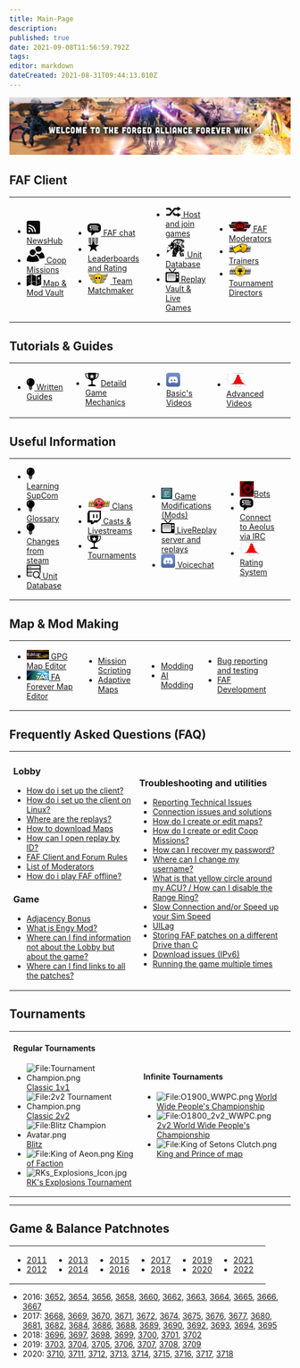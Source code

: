 ```yaml
---
title: Main-Page
description: 
published: true
date: 2021-09-08T11:56:59.792Z
tags: 
editor: markdown
dateCreated: 2021-08-31T09:44:13.010Z
---
```


![wiki-banner.jpg](/wiki-banner.jpg)
##  **FAF Client**
<table>
<tbody>
<tr>
<td><ul>
<li><img src="/faf-client-icons/newshub-icon.png"><a href="NewsHub"> NewsHub</a></li>
<li><img src="/faf-client-icons/coop-icon.png"><a href="Coop-Missions"> Coop Missions</a></li>
<li><img src="/faf-client-icons/maps-icon.png"><a href="Map-&-Mod-Vault"> Map & Mod Vault</a></li>
</ul></td>
<td><ul>
<li><img src="/faf-client-icons/fafchat-icon.png"><a href="FAF-chat"> FAF chat</a></li>
<li><img src="/faf-client-icons/leaderboards-icon.png"><a href="Leaderboards-and-Rating"> Leaderboards and Rating</a></li>
<li><img src="/faf-client-icons/tmm-icon.png"><a href="The-Ladder"> Team Matchmaker</a></li>
</ul></td>
<td><ul>
<li><img src="/faf-client-icons/find-games-icon.png"><a href="Host-and-join-games"> Host and join games</a></li>
<li><img src="/faf-client-icons/uef-acu-mono.jpg" width=35px><a href="Unit-Database"> Unit Database</a></li>
<li><img src="/faf-client-icons/replays-icon.png"><a href="Replay-Vault-&-Live-Games"> Replay Vault &amp; Live Games</a></li>
</ul></td>
<td><ul>
<li><img src="/cos-icons/cos-moderation.png"><a href="User-Groups#faf-moderators"> FAF Moderators</a></li>
<li><img src="/personal_trainer_avatar.png"><a href="User-Groups#trainers"> Trainers</a></li>
<li><img src="/tournament_director.png"><a href="User-Groups#tournament-directors"> Tournament Directors</a></li>
</ul></td>
<td></td>
</tr>
</tbody>
</table>

## Tutorials & Guides 

<table>
<tbody>
<tr>
<td><ul>
<li><img src="/information-icons/tutorials-icon.png"/><a href="Learning-SupCom"> Written Guides</a></li>
</ul></td>
<td><ul>
<li><img src="/information-icons/tournaments-icon.png"/> <a href="Tournaments" title="wikilink"> Detaild Game Mechanics</a></li>
</ul></td>
<td><ul>
<li><img src="/information-icons/discord-icon.png" width="25"/><a href="Voicechat-(Discord)"> Basic's Videos</a></li>
</ul></td>
<td><ul>
<li><img src="/information-icons/rating-icon.png" width="40"/><a href="Rating-System"> Advanced Videos</a></li>
</ul></td>
<td></td>
</tr>
</tbody>
</table>

## **Useful Information**

<table>
<tbody>
<tr>
<td><ul>
<li><img src="/information-icons/tutorials-icon.png"/><a href="Learning-SupCom"> Learning SupCom</a></li>
<li><img src="/information-icons/tutorials-icon.png"/><a href="Glossary"> Glossary</a></li>
<li><img src="/information-icons/tutorials-icon.png"/><a href="Changes-from-steam"> Changes from steam</a></li>
<li><img src="/information-icons/database.png" width="25"/><a href="Unit-Database"> Unit Database</a></li>
</ul></td>
<td><ul>
<li><img src="/information-icons/clan-icon.png"/><a href="Clans"> Clans</a></li>
<li><img src="/information-icons/livestreams-icon.png"><a href="Casts&Livestreams"> Casts & Livestreams</a></li>
<li><img src="/information-icons/tournaments-icon.png"/> <a href="Tournaments" title="wikilink"> Tournaments</a></li>
</ul></td>
<td><ul>
<li><img src="/information-icons/gazui.png" width="20"/><a href="Game-Modifications-(Mods)"> Game Modifications (Mods)</a></li>
<li><img src="/information-icons/replays-icon.png"/><a href="LiveReplay-server-and-replays"> LiveReplay server and replays</a></li>
<li><img src="/information-icons/discord-icon.png" width="25"/><a href="Voicechat-(Discord)"> Voicechat</a></li>
</ul></td>
<td><ul>
<li><img src="/information-icons/qai.png" width="25"/><a href="Bots">Bots</a></li>
<li><img src="/information-icons/chat-icon.png"/><a href="Chat-/-IRC_server"> Connect to Aeolus via IRC</a></li>
<li><img src="/information-icons/rating-icon.png" width="40"/><a href="Rating-System"> Rating System</a></li>
</ul></td>
<td></td>
</tr>
</tbody>
</table>

## **Map & Mod Making**

<table>
<tbody>
<tr class="odd">
<td><ul>
<li><img src="/map-and-mod-icons/gpg-map-editor.png" width="40"/><a href="Map-Editor"> GPG Map Editor</a></li>
<li><img src="/map-and-mod-icons/faf-map-editor.png" width="40"/><a href="FA-Forever-Map-Editor"> FA Forever Map Editor</a></li>
</ul></td>
<td><ul>
<li><a href="Mission-Scripting"> Mission Scripting</a></li>
<li><a href="Adaptive-Maps"> Adaptive Maps</a></li>
</ul></td>
<td><ul>
<li><a href="Modding"> Modding</a></li>
<li><a href="AI-Modding"> AI Modding</a></li>
</ul></td>
<td><ul>
<li><a href="Bug-reporting-and-testing"> Bug reporting and testing</a></li>
<li><a href="FAF-Development"> FAF Development</a></li>
</ul></td>
<td></td>
</tr>
</tbody>
</table>

## **Frequently Asked Questions (FAQ)**

<table>
<tbody>
<tr class="odd">
<td><h3 id="lobby">Lobby</h3>
<ul>
<li><a href="Setting-Up-FAF">How do i set up the client?</a></li>
<li><a href="Setting-Up-FAF-Linux">How do i set up the client on Linux?</a></li>
<li><a href="Where-are-the-replays">Where are the replays?</a></li>
<li><a href="Map-Vault">How to download Maps</a></li>
<li><a href="Replay-Vault-&-Live-Games#Game/Replay-ID" title="wikilink">How can I open replay by ID?</a></li>
<li><a href="FAF-Client/Forum_Rules" title="wikilink">FAF Client and Forum Rules</a></li>
<li><a href="User_Groups#FAF_Moderators" title="wikilink">List of Moderators</a></li>
<li><a href="How_do_i_play_FAF_offline?" title="wikilink">How do i play FAF offline?</a></li>
</ul>
<h3 id="game">Game</h3>
<ul>
<li><a href="Adjacency_Bonus" title="wikilink">Adjacency Bonus</a></li>
<li><a href="Game_Modifications_(Mods)#Engy_Mod" title="wikilink">What is Engy Mod?</a></li>
<li><a href="Learning_SupCom" title="wikilink">Where can I find information not about the Lobby but about the game?</a></li>
<li><a href="Where_can_I_find_links_to_all_the_patches" title="wikilink">Where can I find links to all the patches?</a></li>
</ul></td>
<td><h3 id="troubleshooting_and_utilities">Troubleshooting and utilities</h3>
<ul>
<li><a href="Reporting_Technical_Issues" title="wikilink">Reporting Technical Issues</a></li>
<li><a href="Connection_issues_and_solutions" title="wikilink">Connection issues and solutions</a></li>
<li><a href="Map_Editor" title="wikilink">How do I create or edit maps?</a></li>
<li><a href="Mission_Scripting" title="wikilink">How do I create or edit Coop Missions?</a></li>
<li><a href="https://faforever.com/account/password/reset">How can I recover my password?</a></li>
<li><a href="FAF_chat#User_Name_Change_and_Name_History" title="wikilink">Where can I change my username?</a></li>
<li><a href="What_is_that_yellow_circle_around_my_ACU_?_/_How_can_I_disable_the_Range_Ring_?" title="wikilink">What is that yellow circle around my ACU? / How can I disable the Range Ring?</a></li>
<li><a href="Slow_Connection_and/or_Speed_up_your_Sim_Speed" title="wikilink">Slow Connection and/or Speed up your Sim Speed</a></li>
<li><a href="UILag" title="wikilink">UILag</a></li>
<li><a href="Storing_FAF_patches_on_a_different_Drive_than_C" title="wikilink">Storing FAF patches on a different Drive than C</a></li>
<li><a href="Download_issues_(IPv6)" title="wikilink">Download issues (IPv6)</a></li>
<li><a href="Running_the_game_multiple_times" title="wikilink">Running the game multiple times</a></li>
</ul></td>
<td></td>
</tr>
</tbody>
</table>

## **Tournaments**


<table>
<tbody>
<tr class="odd">
<td><h4 id="regular_tournaments">Regular Tournaments</h4>
<ul>
<li><img src="Tournament_Champion.png" title="fig:File:Tournament Champion.png" alt="File:Tournament Champion.png" /> <a href="Tournaments#Classic_1v1" title="wikilink">Classic 1v1</a></li>
<li><img src="2v2_Tournament_Champion.png" title="fig:File:2v2 Tournament Champion.png" alt="File:2v2 Tournament Champion.png" /> <a href="Tournaments#Classic_2v2" title="wikilink">Classic 2v2</a></li>
<li><img src="Blitz_Champion_Avatar.png" title="fig:File:Blitz Champion Avatar.png" alt="File:Blitz Champion Avatar.png" /> <a href="Tournaments#Blitz" title="wikilink">Blitz</a></li>
<li><img src="King_of_Aeon.png" title="fig:File:King of Aeon.png" alt="File:King of Aeon.png" /> <a href="Tournaments#King_of_Faction" title="wikilink">King of Faction</a></li>
<li><img src="RKs_Explosions_Icon.jpg" title="fig:RKs_Explosions_Icon.jpg" width="20" alt="RKs_Explosions_Icon.jpg" /> <a href="Tournaments#RK&#39;s_Explosions_Tournament" title="wikilink">RK's Explosions Tournament</a></li>
</ul></td>
<td><h4 id="infinite_tournaments">Infinite Tournaments</h4>
<ul>
<li><img src="O1900_WWPC.png" title="fig:File:O1900_WWPC.png" alt="File:O1900_WWPC.png" /> <a href="World_Wide_People&#39;s_Championship" title="wikilink">World Wide People's Championship</a></li>
<li><img src="O1800_2v2_WWPC.png" title="fig:File:O1800_2v2_WWPC.png" alt="File:O1800_2v2_WWPC.png" /> <a href="2v2_World_Wide_People&#39;s_Championship" title="wikilink">2v2 World Wide People's Championship</a></li>
<li><img src="King_of_Setons_Clutch.png" title="fig:File:King of Setons Clutch.png" alt="File:King of Setons Clutch.png" /> <a href="King_and_Prince_of_map" title="wikilink">King and Prince of map</a></li>
</ul></td>
</tr>
</tbody>
</table>

------------------------------------------------------------------------

## Game & Balance Patchnotes

<table>
<tbody>
<tr class="odd">
<td><ul>
<li><a href="/patches/Game-&-Balance-Patchnotes-2011"> 2011</a></li>
<li><a href="/patches/Game-&-Balance-Patchnotes-2012"> 2012</a></li>
</ul></td>
<td><ul>
<li><a href="/patches/Game-&-Balance-Patchnotes-2013"> 2013</a></li>
<li><a href="/patches/Game-&-Balance-Patchnotes-2014"> 2014</a></li>
</ul></td>
<td><ul>
<li><a href="/patches/Game-&-Balance-Patchnotes-2015"> 2015</a></li>
<li><a href="/patches/Game-&-Balance-Patchnotes-2016"> 2016</a></li>
</ul></td>
<td><ul>
<li><a href="Patches-2017"> 2017</a></li>
<li><a href="Patches-2018"> 2018</a></li>
</ul></td>
<td><ul>
<li><a href="Patches-2019"> 2019</a></li>
<li><a href="Patches-2020"> 2020</a></li>
</ul></td>
<td><ul>
<li><a href="Patches-2021"> 2021</a></li>
<li><a href="Patches-2011"> 2022</a></li>
</ul></td>
<td></td>
</tr>
</tbody>
</table>

-   2016: [3652](3652 "wikilink"), [3654](3654 "wikilink"),
    [3656](3656 "wikilink"), [3658](3658 "wikilink"),
    [3660](3660 "wikilink"), [3662](3662 "wikilink"),
    [3663](3663 "wikilink"), [3664](3664 "wikilink"),
    [3665](3665 "wikilink"), [3666](3666 "wikilink"),
    [3667](3667 "wikilink")
-   2017: [3668](3668 "wikilink"), [3669](3669 "wikilink"),
    [3670](3670 "wikilink"), [3671](3671 "wikilink"),
    [3672](3672 "wikilink"), [3674](3674 "wikilink"),
    [3675](3675 "wikilink"), [3676](3676 "wikilink"),
    [3677](3677 "wikilink"), [3680](3680 "wikilink"),
    [3681](3681 "wikilink"), [3682](3682 "wikilink"),
    [3684](3684 "wikilink"), [3686](3686 "wikilink"),
    [3688](3688 "wikilink"), [3689](3689 "wikilink"),
    [3690](3690 "wikilink"), [3692](3692 "wikilink"),
    [3693](3693 "wikilink"), [3694](3694 "wikilink"),
    [3695](3695 "wikilink")
-   2018: [3696](3696 "wikilink"), [3697](3697 "wikilink"),
    [3698](3698 "wikilink"), [3699](3699 "wikilink"),
    [3700](3700 "wikilink"), [3701](3701 "wikilink"),
    [3702](3702 "wikilink")
-   2019: [3703](3703 "wikilink"), [3704](3704 "wikilink"),
    [3705](3705 "wikilink"), [3706](3706 "wikilink"),
    [3707](3707 "wikilink"), [3708](3708 "wikilink"),
    [3709](3709 "wikilink")
-   2020: [3710](3710 "wikilink"), [3711](3711 "wikilink"),
    [3712](3712 "wikilink"), [3713](3713 "wikilink"),
    [3714](3714 "wikilink"), [3715](3715 "wikilink"),
    [3716](3716 "wikilink"), [3717](3717 "wikilink"),
    [3718](http://patchnotes.faforever.com/3718.html)